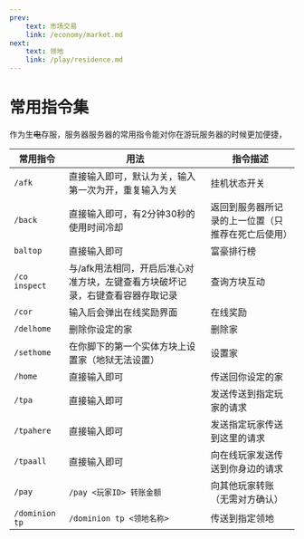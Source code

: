 ```yaml
---
prev:
    text: 市场交易
    link: /economy/market.md
next:
    text: 领地
    link: /play/residence.md
---
```

# 常用指令集
作为生<del>电</del>存服，服务器服务器的常用指令能对你在游玩服务器的时候更加便捷，</br>

|常用指令|用法|指令描述|
|---|---|---|
|`/afk`|直接输入即可，默认为关，输入第一次为开，重复输入为关|挂机状态开关|
|`/back`|直接输入即可，有2分钟30秒的使用时间冷却|返回到服务器所记录的上一位置（只推荐在死亡后使用）|
|`baltop`|直接输入即可|富豪排行榜|
|`/co inspect`|与/afk用法相同，开启后准心对准方块，左键查看方块破坏记录，右键查看容器存取记录|查询方块互动|
|`/cor`|输入后会弹出在线奖励界面|在线奖励|
|`/delhome`|删除你设定的家|删除家|
|`/sethome`|在你脚下的第一个实体方块上设置家（地狱无法设置）|设置家|
|`/home`|直接输入即可|传送回你设定的家|
|`/tpa`|直接输入即可|发送传送到指定玩家的请求|
|`/tpahere`|直接输入即可|发送指定玩家传送到这里的请求|
|`/tpaall`|直接输入即可|向在线玩家发送传送到你身边的请求|
|`/pay`|`/pay <玩家ID> 转账金额`|向其他玩家转账（无需对方确认）|
|`/dominion tp`|`/dominion tp <领地名称>`|传送到指定领地|

